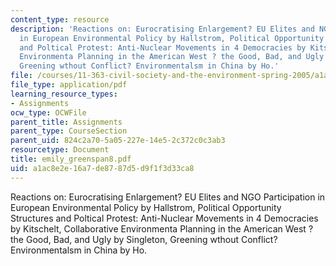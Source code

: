 ```yaml
---
content_type: resource
description: 'Reactions on: Eurocratising Enlargement? EU Elites and NGO Participation
  in European Environmental Policy by Hallstrom, Political Opportunity Structures
  and Poltical Protest: Anti-Nuclear Movements in 4 Democracies by Kitschelt, Collaborative
  Environmenta Planning in the American West ? the Good, Bad, and Ugly by Singleton,
  Greening wthout Conflict? Environmentalsm in China by Ho.'
file: /courses/11-363-civil-society-and-the-environment-spring-2005/a1ac8e2e16a7de8787d5d9f1f3d33ca8_emily_greenspan8.pdf
file_type: application/pdf
learning_resource_types:
- Assignments
ocw_type: OCWFile
parent_title: Assignments
parent_type: CourseSection
parent_uid: 824c2a70-5a05-227e-14e5-2c372c0c3ab3
resourcetype: Document
title: emily_greenspan8.pdf
uid: a1ac8e2e-16a7-de87-87d5-d9f1f3d33ca8
---
```

Reactions on: Eurocratising Enlargement? EU Elites and NGO Participation in European Environmental Policy by Hallstrom, Political Opportunity Structures and Poltical Protest: Anti-Nuclear Movements in 4 Democracies by Kitschelt, Collaborative Environmenta Planning in the American West ? the Good, Bad, and Ugly by Singleton, Greening wthout Conflict? Environmentalsm in China by Ho.

